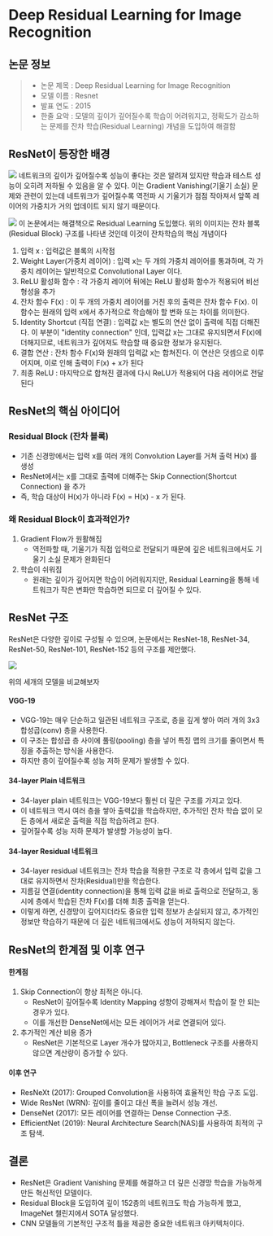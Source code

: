 # Deep Residual Learning for Image Recognition

## 논문 정보
> - 논문 제목 : Deep Residual Learning for Image Recognition
> - 모델 이름 : Resnet
> - 발표 연도 : 2015
> - 한줄 요악 : 모델의 깊이가 깊어질수록 학습이 어려워지고, 정확도가 감소하는 문제를 잔차 학습(Residual Learning) 개념을 도입하여 해결함

## ResNet이 등장한 배경
![](Img/image-0.png)
네트워크의 깊이가 깊어질수록 성능이 좋다는 것은 알려져 있지만 학습과 테스트 성능이 오히려 저하될 수 있음을 알 수 있다.
이는 Gradient Vanishing(기울기 소실) 문제와 관련이 있는데 네트워크가 깊어질수록 역전파 시 기울기가 점점 작아져서 앞쪽 레이어의 가중치가 거의 업데이트 되지 않기 때문이다.

![](Img/image-1.png)
이 논문에서는 해결책으로 Residual Learning 도입했다. 위의 이미지는 잔차 블록(Residual Block) 구조를 나타낸 것인데 이것이 잔차학습의 핵심 개념이다

1. 입력 x : 입력값은 블록의 시작점
2. Weight Layer(가중치 레이어) : 입력 x는 두 개의 가중치 레이어를 통과하며, 각 가중치 레이어는 일반적으로 Convolutional Layer 이다.
3. ReLU 활성화 함수 : 각 가중치 레이어 뒤에는 ReLU 활성화 함수가 적용되어 비선형성을 추가
4. 잔차 함수 F(x) : 이 두 개의 가중치 레이어를 거친 후의 출력은 잔차 함수 F(x). 이 함수는 원래의 입력 x에서 추가적으로 학습해야 할 변화 또는 차이를 의미한다.
5. Identity Shortcut (직접 연결) : 입력값 x는 별도의 연산 없이 출력에 직접 더해진다.
이 부분이 "identity connection" 인데, 입력값 x는 그대로 유지되면서 F(x)에 더해지므로, 네트워크가 깊어져도 학습할 때 중요한 정보가 유지된다.
6. 결합 연산 : 잔차 함수 F(x)와 원래의 입력값 x는 합쳐진다. 이 연산은 덧셈으로 이루어지며, 이로 인해 출력이 F(x) + x가 된다
7. 최종 ReLU : 마지막으로 합쳐진 결과에 다시 ReLU가 적용되어 다음 레이어로 전달된다


## ResNet의 핵심 아이디어
### Residual Block (잔차 블록)
- 기존 신경망에서는 입력 x를 여러 개의 Convolution Layer를 거쳐 출력 H(x) 를 생성
- ResNet에서는 x를 그대로 출력에 더해주는 Skip Connection(Shortcut Connection) 을 추가
- 즉, 학습 대상이 H(x)가 아니라 F(x) = H(x) - x 가 된다.
  
### 왜 Residual Block이 효과적인가?
1. Gradient Flow가 원활해짐
     - 역전파할 때, 기울기가 직접 입력으로 전달되기 때문에 깊은 네트워크에서도 기울기 소실 문제가 완화된다
2. 학습이 쉬워짐
    - 원래는 깊이가 깊어지면 학습이 어려워지지만, Residual Learning을 통해 네트워크가 작은 변화만 학습하면 되므로 더 깊어질 수 있다.


## ResNet 구조
ResNet은 다양한 깊이로 구성될 수 있으며, 논문에서는 ResNet-18, ResNet-34, ResNet-50, ResNet-101, ResNet-152 등의 구조를 제안했다. 

![](Img/image-2.png)

위의 세개의 모델을 비교해보자
#### VGG-19
- VGG-19는 매우 단순하고 일관된 네트워크 구조로, 층을 깊게 쌓아 여러 개의 3x3 합성곱(conv) 층을 사용한다.
- 이 구조는 합성곱 층 사이에 풀링(pooling) 층을 넣어 특징 맵의 크기를 줄이면서 특징을 추출하는 방식을 사용한다.
- 하지만 층이 깊어질수록 성능 저하 문제가 발생할 수 있다.
#### 34-layer Plain 네트워크
- 34-layer plain 네트워크는 VGG-19보다 훨씬 더 깊은 구조를 가지고 있다.
- 이 네트워크 역시 여러 층을 쌓아 출력값을 학습하지만, 추가적인 잔차 학습 없이 모든 층에서 새로운 출력을 직접 학습하려고 한다.
- 깊어질수록 성능 저하 문제가 발생할 가능성이 높다.
#### 34-layer Residual 네트워크
- 34-layer residual 네트워크는 잔차 학습을 적용한 구조로 각 층에서 입력 값을 그대로 유지하면서 잔차(Residual)만을 학습한다.
- 지름길 연결(identity connection)을 통해 입력 값을 바로 출력으로 전달하고, 동시에 층에서 학습된 잔차 F(x)를 더해 최종 출력을 얻는다.
- 이렇게 하면, 신경망이 깊어지더라도 중요한 입력 정보가 손실되지 않고, 추가적인 정보만 학습하기 때문에 더 깊은 네트워크에서도 성능이 저하되지 않는다.

## ResNet의 한계점 및 이후 연구
#### 한계점
1. Skip Connection이 항상 최적은 아니다.
   - ResNet이 깊어질수록 Identity Mapping 성향이 강해져서 학습이 잘 안 되는 경우가 있다.
   - 이를 개선한 DenseNet에서는 모든 레이어가 서로 연결되어 있다.
2. 추가적인 계산 비용 증가
   - ResNet은 기본적으로 Layer 개수가 많아지고, Bottleneck 구조를 사용하지 않으면 계산량이 증가할 수 있다.

#### 이후 연구
- ResNeXt (2017): Grouped Convolution을 사용하여 효율적인 학습 구조 도입.
- Wide ResNet (WRN): 깊이를 줄이고 대신 폭을 늘려서 성능 개선.
- DenseNet (2017): 모든 레이어를 연결하는 Dense Connection 구조.
- EfficientNet (2019): Neural Architecture Search(NAS)를 사용하여 최적의 구조 탐색.


## 결론
- ResNet은 Gradient Vanishing 문제를 해결하고 더 깊은 신경망 학습을 가능하게 만든 혁신적인 모델이다.
- Residual Block을 도입하여 깊이 152층의 네트워크도 학습 가능하게 했고, ImageNet 챌린지에서 SOTA 달성했다.
- CNN 모델들의 기본적인 구조적 틀을 제공한 중요한 네트워크 아키텍처이다.